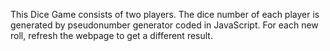 This Dice Game consists of two players. The dice number of each player is generated by pseudonumber generator coded in JavaScript. For each new roll, refresh the webpage to get a different result.

